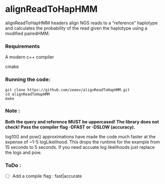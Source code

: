 # alignReadToHapHMM

alignReadToHapHMM headers align NGS reads to a “reference” haplotype and calculates the probability of the read given the haplotype using a modified pairedHMM.

### Requirements
A modern c++ compiler

cmake

### Running the code:
```
git clone https://github.com/zeeev/alignReadToHapHMM.git
cd alignReadToHapHMM
make

```

### Note :

__Both the query and reference MUST be uppercased!  The library does not check!__
__Pass the compiler flag -DFAST or -DSLOW (accuracy).__

log10() and pow() approximations have made the code much faster at the expense of ~1-5 logLikelihood.  This drops the runtime for the example from 15 seconds to 5 seconds.  If you need accuate log likelihoods just replace the logs and pow. 


### ToDo :
- [ ] Add a compile flag : fast|accurate
